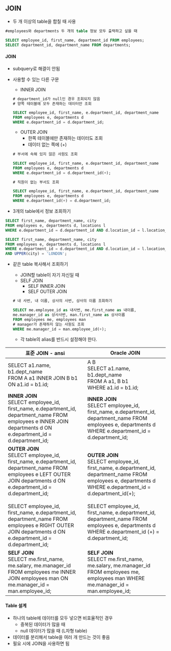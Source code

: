 ## JOIN

* 두 개 이상의 table을 합칠 때 사용

```sql
#employees와 departments 두 개의 table 정보 모두 출력하고 싶을 때

SELECT employee_id, first_name, department_id FROM employees;
SELECT department_id, department_name FROM departments;
```





#### JOIN

* subquery로 해결이 안됨

* 사용할 수 있는 다른 구문

  * INNER JOIN

  ```sql
  # department_id가 null인 경우 조회되지 않음
  # 양쪽 테이블에 모두 존재하는 데이터만 조회
  
  SELECT employee_id, first_name, e.department_id, department_name
  FROM employees e, departments d
  WHERE e.department_id = d.department_id;
  ```

  * OUTER JOIN
    * 한쪽 테이블에만 존재하는 데이터도 조회 
    * 데이터 없는 쪽에 (+)

  ```sql
  # 부서에 속해 있지 않은 사원도 조회
  
  SELECT employee_id, first_name, e.department_id, department_name
  FROM employees e, departments d
  WHERE e.department_id = d.department_id(+);
  ```

  ```sql
  # 직원이 없는 부서도 조회
  
  SELECT employee_id, first_name, e.department_id, department_name
  FROM employees e, departments d
  WHERE e.department_id(+) = d.department_id;
  ```

* 3개의 table에서 정보 조회하기 

```sql
SELECT first_name, department_name, city 
FROM employees e, departments d, locations l 
WHERE e.department_id = d.department_id AND d.location_id = l.location_id;
```

```sql
SELECT first_name, department_name, city 
FROM employees e, departments d, locations l 
WHERE e.department_id = d.department_id AND d.location_id = l.location_id
AND UPPER(city) = 'LONDON';
```

* 같은 table 복사해서 조회하기

  * JOIN할 table이 자기 자신일 때
  * SELF JOIN
    * SELF INNER JOIN
    * SELF OUTER JOIN

  ```sql
  # 내 사번, 내 이름, 상사의 사번, 상사의 이름 조회하기
  
  SELECT me.employee_id as 내사번, me.first_name as 내이름, 
  me.manager_id as 상사사번, man.first_name as 상사이름
  FROM employees me, employees man
  # manager가 존재하지 않는 사원도 조회
  WHERE me.manager_id = man.employee_id(+);
  ```

  * 각 table의 alias를 반드시 설정해야 한다.

| 표준 JOIN - ansi                                             | Oracle JOIN                                                  |
| ------------------------------------------------------------ | ------------------------------------------------------------ |
| SELECT a1.name, b1.dept_name<br />FROM A a1 INNER JOIN B b1<br />ON a1.id = b1.id; | A B<br />SELECT a1.name, b1.dept_name<br />FROM A a1, B b1<br />WHERE a1.id = b1.id; |
| **INNER JOIN**<br />SELECT employee_id, first_name, e.department_id, department_name FROM employees e INNER JOIN departments d ON e.department_id = d.department_id; | **INNER JOIN**<br />SELECT employee_id, first_name, e.department_id, department_name FROM employees e, departments d WHERE e.department_id = d.department_id; |
| **OUTER JOIN**<br />SELECT employee_id, first_name, e.department_id, department_name FROM employees e LEFT OUTER JOIN departments d ON e.department_id = d.department_id;<br /><br />SELECT employee_id, first_name, e.department_id, department_name FROM employees e RIGHT OUTER JOIN departments d ON e.department_id = d.department_id; | **OUTER JOIN**<br />SELECT employee_id, first_name, e.department_id, department_name FROM employees e, departments d WHERE e.department_id = d.department_id(+);<br /><br />SELECT employee_id, first_name, e.department_id, department_name FROM employees e, departments d WHERE e.department_id (+) = d.department_id; |
| **SELF JOIN**<br />SELECT me.first_name, me.salary, me.manager_id FROM employees me INNER JOIN employees man ON me.manager_id = man.employee_id; | **SELF JOIN**<br />SELECT me.first_name, me.salary, me.manager_id FROM employees me, employees man WHERE me.manager_id = man.employee_id; |





#### Table 설계

* 하나의 table에 데이터를 모두 넣으면 비효율적인 경우
  * 중복된 데이터가 많을 때
  * null 데이터가 많을 때 (L자형 table)
* 데이터를 분리해서 table을 여러 개 만드는 것이 좋음
* 필요 시에 JOIN을 사용하면 됨